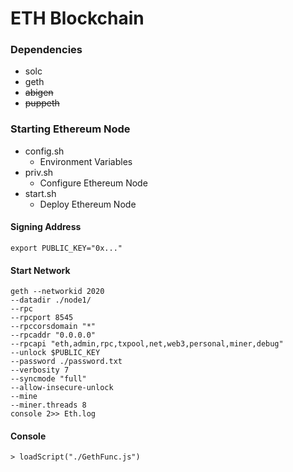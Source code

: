 # ETH Blockchain 

### Dependencies 

* solc 
* geth 
* ~~abigen~~ 
* ~~puppeth~~ 

### Starting Ethereum Node 

* config.sh
    * Environment Variables  
* priv.sh 
    * Configure Ethereum Node  
* start.sh 
    * Deploy Ethereum Node

#### Signing Address 
 
```
export PUBLIC_KEY="0x..."
```

#### Start Network 

``` 
geth --networkid 2020
--datadir ./node1/
--rpc
--rpcport 8545
--rpccorsdomain "*"
--rpcaddr "0.0.0.0"
--rpcapi "eth,admin,rpc,txpool,net,web3,personal,miner,debug"
--unlock $PUBLIC_KEY
--password ./password.txt
--verbosity 7
--syncmode "full"
--allow-insecure-unlock
--mine
--miner.threads 8
console 2>> Eth.log
```

#### Console  

```
> loadScript("./GethFunc.js")
```
